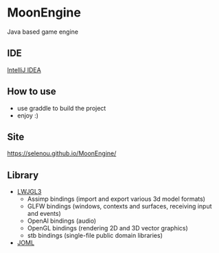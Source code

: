 # MoonEngine
Java based game engine

## IDE
[IntelliJ IDEA](https://www.jetbrains.com/idea/)

## How to use
+ use graddle to build the project
+ enjoy :)

## Site
https://selenou.github.io/MoonEngine/

## Library
+ [LWJGL3](https://www.lwjgl.org/)
    + Assimp bindings (import and export various 3d model formats)
    + GLFW bindings (windows, contexts and surfaces, receiving input and events)
    + OpenAl bindings (audio)
    + OpenGL bindings (rendering 2D and 3D vector graphics)
    + stb bindings (single-file public domain libraries)
+ [JOML](https://github.com/JOML-CI/JOML)
